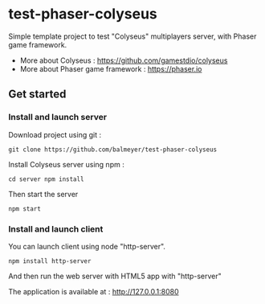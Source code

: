 # test-phaser-colyseus

Simple template project to test "Colyseus" multiplayers server, with Phaser game framework.

* More about Colyseus : https://github.com/gamestdio/colyseus
* More about Phaser game framework : https://phaser.io

## Get started

### Install and launch server

Download project using git :

 `git clone https://github.com/balmeyer/test-phaser-colyseus`

Install Colyseus server using npm :

 `cd server
 npm install`
 
Then start the server

 `npm start`
 
### Install and launch client

You can launch client using node "http-server".

 `npm install http-server`
 
And then run the web server with HTML5 app with "http-server"


The application is available at : http://127.0.0.1:8080
